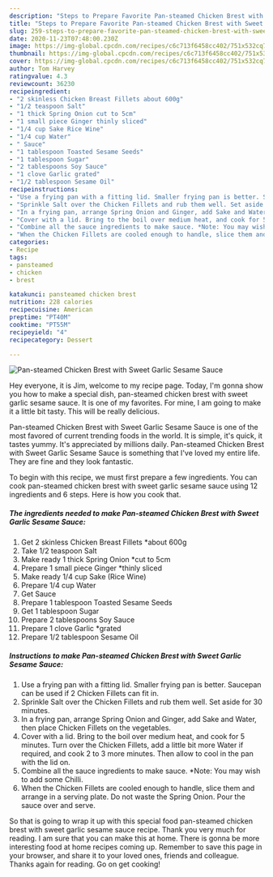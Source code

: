 ```yaml
---
description: "Steps to Prepare Favorite Pan-steamed Chicken Brest with Sweet Garlic Sesame Sauce"
title: "Steps to Prepare Favorite Pan-steamed Chicken Brest with Sweet Garlic Sesame Sauce"
slug: 259-steps-to-prepare-favorite-pan-steamed-chicken-brest-with-sweet-garlic-sesame-sauce
date: 2020-11-23T07:48:00.230Z
image: https://img-global.cpcdn.com/recipes/c6c713f6458cc402/751x532cq70/pan-steamed-chicken-brest-with-sweet-garlic-sesame-sauce-recipe-main-photo.jpg
thumbnail: https://img-global.cpcdn.com/recipes/c6c713f6458cc402/751x532cq70/pan-steamed-chicken-brest-with-sweet-garlic-sesame-sauce-recipe-main-photo.jpg
cover: https://img-global.cpcdn.com/recipes/c6c713f6458cc402/751x532cq70/pan-steamed-chicken-brest-with-sweet-garlic-sesame-sauce-recipe-main-photo.jpg
author: Tom Harvey
ratingvalue: 4.3
reviewcount: 36230
recipeingredient:
- "2 skinless Chicken Breast Fillets about 600g"
- "1/2 teaspoon Salt"
- "1 thick Spring Onion cut to 5cm"
- "1 small piece Ginger thinly sliced"
- "1/4 cup Sake Rice Wine"
- "1/4 cup Water"
- " Sauce"
- "1 tablespoon Toasted Sesame Seeds"
- "1 tablespoon Sugar"
- "2 tablespoons Soy Sauce"
- "1 clove Garlic grated"
- "1/2 tablespoon Sesame Oil"
recipeinstructions:
- "Use a frying pan with a fitting lid. Smaller frying pan is better. Saucepan can be used if 2 Chicken Fillets can fit in."
- "Sprinkle Salt over the Chicken Fillets and rub them well. Set aside for 30 minutes."
- "In a frying pan, arrange Spring Onion and Ginger, add Sake and Water, then place Chicken Fillets on the vegetables."
- "Cover with a lid. Bring to the boil over medium heat, and cook for 5 minutes. Turn over the Chicken Fillets, add a little bit more Water if required, and cook 2 to 3 more minutes. Then allow to cool in the pan with the lid on."
- "Combine all the sauce ingredients to make sauce. *Note: You may wish to add some Chilli."
- "When the Chicken Fillets are cooled enough to handle, slice them and arrange in a serving plate. Do not waste the Spring Onion. Pour the sauce over and serve."
categories:
- Recipe
tags:
- pansteamed
- chicken
- brest

katakunci: pansteamed chicken brest 
nutrition: 228 calories
recipecuisine: American
preptime: "PT40M"
cooktime: "PT55M"
recipeyield: "4"
recipecategory: Dessert

---
```



![Pan-steamed Chicken Brest with Sweet Garlic Sesame Sauce](https://img-global.cpcdn.com/recipes/c6c713f6458cc402/751x532cq70/pan-steamed-chicken-brest-with-sweet-garlic-sesame-sauce-recipe-main-photo.jpg)

Hey everyone, it is Jim, welcome to my recipe page. Today, I'm gonna show you how to make a special dish, pan-steamed chicken brest with sweet garlic sesame sauce. It is one of my favorites. For mine, I am going to make it a little bit tasty. This will be really delicious.



Pan-steamed Chicken Brest with Sweet Garlic Sesame Sauce is one of the most favored of current trending foods in the world. It is simple, it's quick, it tastes yummy. It's appreciated by millions daily. Pan-steamed Chicken Brest with Sweet Garlic Sesame Sauce is something that I've loved my entire life. They are fine and they look fantastic.


To begin with this recipe, we must first prepare a few ingredients. You can cook pan-steamed chicken brest with sweet garlic sesame sauce using 12 ingredients and 6 steps. Here is how you cook that.

<!--inarticleads1-->

##### The ingredients needed to make Pan-steamed Chicken Brest with Sweet Garlic Sesame Sauce:

1. Get 2 skinless Chicken Breast Fillets *about 600g
1. Take 1/2 teaspoon Salt
1. Make ready 1 thick Spring Onion *cut to 5cm
1. Prepare 1 small piece Ginger *thinly sliced
1. Make ready 1/4 cup Sake (Rice Wine)
1. Prepare 1/4 cup Water
1. Get  Sauce
1. Prepare 1 tablespoon Toasted Sesame Seeds
1. Get 1 tablespoon Sugar
1. Prepare 2 tablespoons Soy Sauce
1. Prepare 1 clove Garlic *grated
1. Prepare 1/2 tablespoon Sesame Oil




<!--inarticleads2-->

##### Instructions to make Pan-steamed Chicken Brest with Sweet Garlic Sesame Sauce:

1. Use a frying pan with a fitting lid. Smaller frying pan is better. Saucepan can be used if 2 Chicken Fillets can fit in.
1. Sprinkle Salt over the Chicken Fillets and rub them well. Set aside for 30 minutes.
1. In a frying pan, arrange Spring Onion and Ginger, add Sake and Water, then place Chicken Fillets on the vegetables.
1. Cover with a lid. Bring to the boil over medium heat, and cook for 5 minutes. Turn over the Chicken Fillets, add a little bit more Water if required, and cook 2 to 3 more minutes. Then allow to cool in the pan with the lid on.
1. Combine all the sauce ingredients to make sauce. *Note: You may wish to add some Chilli.
1. When the Chicken Fillets are cooled enough to handle, slice them and arrange in a serving plate. Do not waste the Spring Onion. Pour the sauce over and serve.




So that is going to wrap it up with this special food pan-steamed chicken brest with sweet garlic sesame sauce recipe. Thank you very much for reading. I am sure that you can make this at home. There is gonna be more interesting food at home recipes coming up. Remember to save this page in your browser, and share it to your loved ones, friends and colleague. Thanks again for reading. Go on get cooking!
